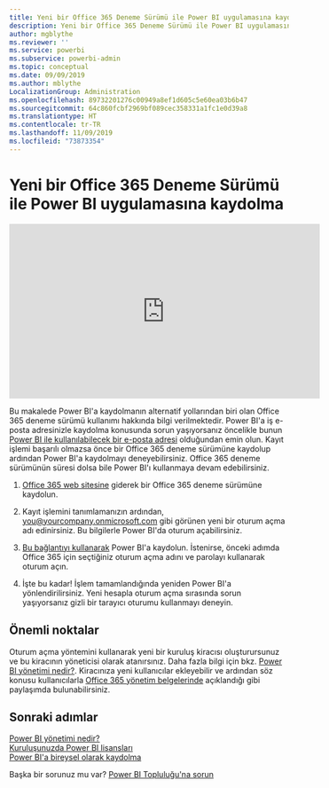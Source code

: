 ```yaml
---
title: Yeni bir Office 365 Deneme Sürümü ile Power BI uygulamasına kaydolma
description: Yeni bir Office 365 Deneme Sürümü ile Power BI uygulamasına kaydolma
author: mgblythe
ms.reviewer: ''
ms.service: powerbi
ms.subservice: powerbi-admin
ms.topic: conceptual
ms.date: 09/09/2019
ms.author: mblythe
LocalizationGroup: Administration
ms.openlocfilehash: 89732201276c00949a8ef1d605c5e60ea03b6b47
ms.sourcegitcommit: 64c860fcbf2969bf089cec358331a1fc1e0d39a8
ms.translationtype: HT
ms.contentlocale: tr-TR
ms.lasthandoff: 11/09/2019
ms.locfileid: "73873354"
---
```

# <a name="signing-up-for-power-bi-with-a-new-office-365-trial"></a>Yeni bir Office 365 Deneme Sürümü ile Power BI uygulamasına kaydolma

<iframe width="560" height="315" src="https://www.youtube.com/embed/gbSuFST-Nx4?showinfo=0" frameborder="0" allowfullscreen></iframe>

Bu makalede Power BI'a kaydolmanın alternatif yollarından biri olan Office 365 deneme sürümü kullanımı hakkında bilgi verilmektedir. Power BI'a iş e-posta adresinizle kaydolma konusunda sorun yaşıyorsanız öncelikle bunun [Power BI ile kullanılabilecek bir e-posta adresi](service-self-service-signup-for-power-bi.md#supported-email-addresses) olduğundan emin olun. Kayıt işlemi başarılı olmazsa önce bir Office 365 deneme sürümüne kaydolup ardından Power BI'a kaydolmayı deneyebilirsiniz. Office 365 deneme sürümünün süresi dolsa bile Power BI'ı kullanmaya devam edebilirsiniz.

1. [Office 365 web sitesine](https://go.microsoft.com/fwlink/p/?LinkID=403802) giderek bir Office 365 deneme sürümüne kaydolun.

1. Kayıt işlemini tanımlamanızın ardından, you@yourcompany.onmicrosoft.com gibi görünen yeni bir oturum açma adı edinirsiniz. Bu bilgilerle Power BI'da oturum açabilirsiniz.

1. [Bu bağlantıyı kullanarak](https://app.powerbi.com/signupredirect?pbi_source=web) Power BI'a kaydolun. İstenirse, önceki adımda Office 365 için seçtiğiniz oturum açma adını ve parolayı kullanarak oturum açın.

1. İşte bu kadar! İşlem tamamlandığında yeniden Power BI'a yönlendirilirsiniz. Yeni hesapla oturum açma sırasında sorun yaşıyorsanız gizli bir tarayıcı oturumu kullanmayı deneyin.

## <a name="important-considerations"></a>Önemli noktalar

Oturum açma yöntemini kullanarak yeni bir kuruluş kiracısı oluşturursunuz ve bu kiracının yöneticisi olarak atanırsınız. Daha fazla bilgi için bkz. [Power BI yönetimi nedir?](service-admin-administering-power-bi-in-your-organization.md). Kiracınıza yeni kullanıcılar ekleyebilir ve ardından söz konusu kullanıcılarla [Office 365 yönetim belgelerinde](https://support.office.com/en-sg/article/Add-users-individually-to-Office-365---Admin-Help-1970f7d6-03b5-442f-b385-5880b9c256ec) açıklandığı gibi paylaşımda bulunabilirsiniz.

## <a name="next-steps"></a>Sonraki adımlar

[Power BI yönetimi nedir?](service-admin-administering-power-bi-in-your-organization.md)  
[Kuruluşunuzda Power BI lisansları](service-admin-licensing-organization.md)  
[Power BI'a bireysel olarak kaydolma](service-self-service-signup-for-power-bi.md)

Başka bir sorunuz mu var? [Power BI Topluluğu'na sorun](https://community.powerbi.com/)